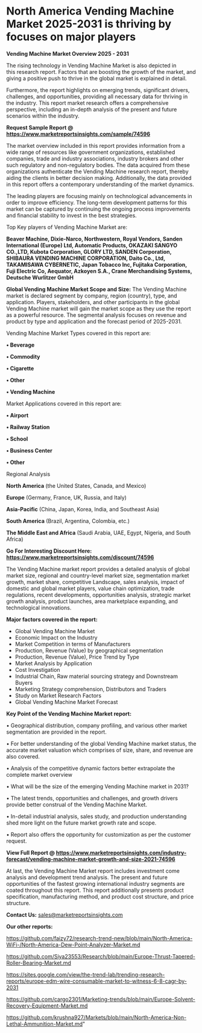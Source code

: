 # North America Vending Machine Market 2025-2031 is thriving by focuses on major players

<Strong> Vending Machine Market Overview 2025 - 2031</strong>

The rising technology in Vending Machine Market is also depicted in this research report. Factors that are boosting the growth of the market, and giving a positive push to thrive in the global market is explained in detail.

Furthermore, the report highlights on emerging trends, significant drivers, challenges, and opportunities, providing all necessary data for thriving in the industry. This report market research offers a comprehensive perspective, including an in-depth analysis of the present and future scenarios within the industry.

<strong>Request Sample Report @ <a href=https://www.marketreportsinsights.com/sample/74596>https://www.marketreportsinsights.com/sample/74596</a></strong>

The market overview included in this report provides information from a wide range of resources like government organizations, established companies, trade and industry associations, industry brokers and other such regulatory and non-regulatory bodies. The data acquired from these organizations authenticate the Vending Machine research report, thereby aiding the clients in better decision making. Additionally, the data provided in this report offers a contemporary understanding of the market dynamics.

The leading players are focusing mainly on technological advancements in order to improve efficiency. The long-term development patterns for this market can be captured by continuing the ongoing process improvements and financial stability to invest in the best strategies.

Top Key players of Vending Machine Market are:

<strong>Beaver Machine, Dixie-Narco, Northwestern, Royal Vendors, Sanden International (Europe) Ltd, Automatic Products, OKAZAKI SANGYO CO.,LTD, Kubota Corporation, GLORY LTD, SANDEN Corporation, SHIBAURA VENDING MACHINE CORPORATION, Daito Co., Ltd, TAKAMISAWA CYBERNETIC, Japan Tobacco Inc, Fujitaka Corporation, Fuji Electric Co, Aequator, Azkoyen S.A., Crane Merchandising Systems, Deutsche Wurlitzer GmbH</strong>

<strong><b>Global Vending Machine Market Scope and Size:</b></strong>
The Vending Machine market is declared segment by company, region (country), type, and application. Players, stakeholders, and other participants in the global Vending Machine market will gain the market scope as they use the report as a powerful resource. The segmental analysis focuses on revenue and product by type and application and the forecast period of 2025-2031.

Vending Machine Market Types covered in this report are:

<strong>• Beverage

• Commodity

• Cigarette

• Other

• Vending Machine</strong>

Market Applications covered in this report are:

<strong>• Airport

• Railway Station

• School

• Business Center

• Other</strong> 

Regional Analysis

<strong>North America</strong> (the United States, Canada, and Mexico)

<strong>Europe</strong> (Germany, France, UK, Russia, and Italy)

<strong>Asia-Pacific</strong> (China, Japan, Korea, India, and Southeast Asia)

<strong>South America</strong> (Brazil, Argentina, Colombia, etc.)

<strong>The Middle East and Africa</strong> (Saudi Arabia, UAE, Egypt, Nigeria, and South Africa)

<strong>Go For Interesting Discount Here: <a href=https://www.marketreportsinsights.com/discount/74596>https://www.marketreportsinsights.com/discount/74596</a></strong>

The Vending Machine market report provides a detailed analysis of global market size, regional and country-level market size, segmentation market growth, market share, competitive Landscape, sales analysis, impact of domestic and global market players, value chain optimization, trade regulations, recent developments, opportunities analysis, strategic market growth analysis, product launches, area marketplace expanding, and technological innovations.

<strong><b>Major factors covered in the report:</b></strong>
<ul>
  <li>Global Vending Machine Market </li>
  <li>Economic Impact on the Industry</li>
  <li>Market Competition in terms of Manufacturers</li>
  <li>Production, Revenue (Value) by geographical segmentation</li>
  <li>Production, Revenue (Value), Price Trend by Type</li>
  <li>Market Analysis by Application</li>
  <li>Cost Investigation</li>
  <li>Industrial Chain, Raw material sourcing strategy and Downstream Buyers</li>
  <li>Marketing Strategy comprehension, Distributors and Traders</li>
  <li>Study on Market Research Factors</li>
  <li>Global Vending Machine Market Forecast</li>
</ul>

<strong><b>Key Point of the Vending Machine Market report:</b></strong>

• Geographical distribution, company profiling, and various other market segmentation are provided in the report.

• For better understanding of the global Vending Machine market status, the accurate market valuation which comprises of size, share, and revenue are also covered.

• Analysis of the competitive dynamic factors better extrapolate the complete market overview

• What will be the size of the emerging Vending Machine market in 2031?

• The latest trends, opportunities and challenges, and growth drivers provide better construal of the Vending Machine Market.

• In-detail industrial analysis, sales study, and production understanding shed more light on the future market growth rate and scope.

• Report also offers the opportunity for customization as per the customer request.

<strong><b>View Full Report @ <a href=https://www.marketreportsinsights.com/industry-forecast/vending-machine-market-growth-and-size-2021-74596>https://www.marketreportsinsights.com/industry-forecast/vending-machine-market-growth-and-size-2021-74596</a></b></strong>


At last, the Vending Machine Market report includes investment come analysis and development trend analysis. The present and future opportunities of the fastest growing international industry segments are coated throughout this report. This report additionally presents product specification, manufacturing method, and product cost structure, and price structure.

<strong>Contact Us:</strong>
sales@marketreportsinsights.com

<strong>Our other reports:</strong>

<a href=https://github.com/faizy72/research-trend-new/blob/main/North-America-WiFi-/North-America-Dew-Point-Analyzer-Market.md>https://github.com/faizy72/research-trend-new/blob/main/North-America-WiFi-/North-America-Dew-Point-Analyzer-Market.md</a>

<a href=https://github.com/Siya23553/Research/blob/main/Europe-Thrust-Tapered-Roller-Bearing-Market.md>https://github.com/Siya23553/Research/blob/main/Europe-Thrust-Tapered-Roller-Bearing-Market.md</a>

<a href=https://sites.google.com/view/the-trend-lab/trending-research-reports/europe-edm-wire-consumable-market-to-witness-6-8-cagr-by-2031>https://sites.google.com/view/the-trend-lab/trending-research-reports/europe-edm-wire-consumable-market-to-witness-6-8-cagr-by-2031</a>

<a href=https://github.com/cargo2301/Marketing-trends/blob/main/Europe-Solvent-Recovery-Equipment-Market.md>https://github.com/cargo2301/Marketing-trends/blob/main/Europe-Solvent-Recovery-Equipment-Market.md</a>

<a href=https://github.com/krushna927/Markets/blob/main/North-America-Non-Lethal-Ammunition-Market.md>https://github.com/krushna927/Markets/blob/main/North-America-Non-Lethal-Ammunition-Market.md</a>"
